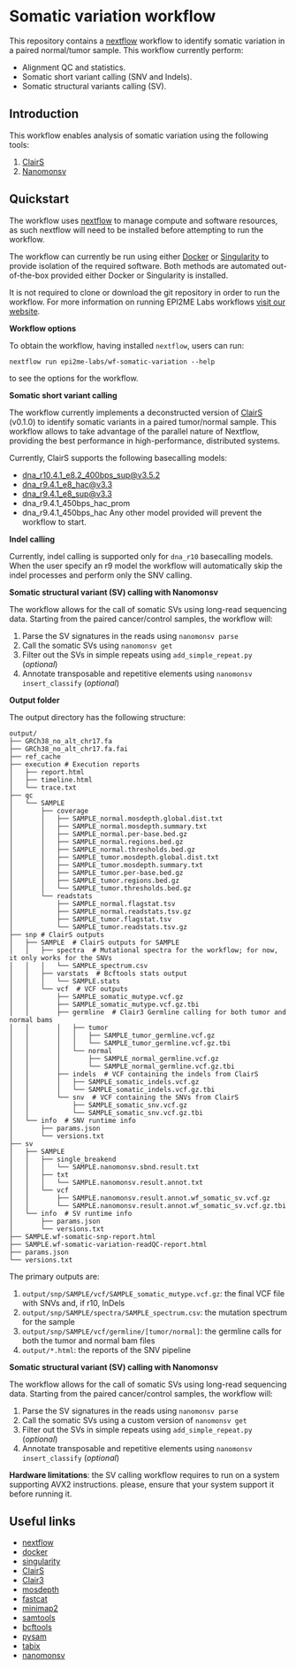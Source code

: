 # Somatic variation workflow
This repository contains a [nextflow](https://www.nextflow.io/) workflow
to identify somatic variation in a paired normal/tumor sample.
This workflow currently perform:
 - Alignment QC and statistics.
 - Somatic short variant calling (SNV and Indels).
 - Somatic structural variants calling (SV).




## Introduction

This workflow enables analysis of somatic variation using the following tools:
1. [ClairS](https://github.com/HKU-BAL/ClairS)
2. [Nanomonsv](https://github.com/friend1ws/nanomonsv)




## Quickstart
The workflow uses [nextflow](https://www.nextflow.io/) to manage compute and 
software resources, as such nextflow will need to be installed before attempting
to run the workflow.

The workflow can currently be run using either
[Docker](https://www.docker.com/products/docker-desktop) or
[Singularity](https://docs.sylabs.io/guides/latest/user-guide/) to provide isolation of
the required software. Both methods are automated out-of-the-box provided
either Docker or Singularity is installed.

It is not required to clone or download the git repository in order to run the workflow.
For more information on running EPI2ME Labs workflows [visit our website](https://labs.epi2me.io/wfindex).


**Workflow options**

To obtain the workflow, having installed `nextflow`, users can run:

```
nextflow run epi2me-labs/wf-somatic-variation --help
```

to see the options for the workflow.

**Somatic short variant calling**

The workflow currently implements a deconstructed version of [ClairS](https://github.com/HKU-BAL/ClairS) (v0.1.0) to identify somatic variants in a paired tumor/normal sample.
This workflow allows to take advantage of the parallel nature of Nextflow, providing the best performance in high-performance, distributed systems.

Currently, ClairS supports the following basecalling models:
 - dna_r10.4.1_e8.2_400bps_sup@v3.5.2
 - dna_r9.4.1_e8_hac@v3.3
 - dna_r9.4.1_e8_sup@v3.3
 - dna_r9.4.1_450bps_hac_prom
 - dna_r9.4.1_450bps_hac
Any other model provided will prevent the workflow to start. 

**Indel calling**

Currently, indel calling is supported only for `dna_r10` basecalling models. When the user specify an r9 model the workflow will automatically skip the indel processes and perform only the SNV calling. 

**Somatic structural variant (SV) calling with Nanomonsv**

The workflow allows for the call of somatic SVs using long-read sequencing data.
Starting from the paired cancer/control samples, the workflow will:
1. Parse the SV signatures in the reads using `nanomonsv parse`
2. Call the somatic SVs using `nanomonsv get`
3. Filter out the SVs in simple repeats using `add_simple_repeat.py` (*optional*)
4. Annotate transposable and repetitive elements using `nanomonsv insert_classify` (*optional*)

**Output folder**

The output directory has the following structure:
```
output/
├── GRCh38_no_alt_chr17.fa
├── GRCh38_no_alt_chr17.fa.fai
├── ref_cache
├── execution # Execution reports
│   ├── report.html
│   ├── timeline.html
│   └── trace.txt
├── qc
│   └── SAMPLE
│       ├── coverage
│       │   ├── SAMPLE_normal.mosdepth.global.dist.txt
│       │   ├── SAMPLE_normal.mosdepth.summary.txt
│       │   ├── SAMPLE_normal.per-base.bed.gz
│       │   ├── SAMPLE_normal.regions.bed.gz
│       │   ├── SAMPLE_normal.thresholds.bed.gz
│       │   ├── SAMPLE_tumor.mosdepth.global.dist.txt
│       │   ├── SAMPLE_tumor.mosdepth.summary.txt
│       │   ├── SAMPLE_tumor.per-base.bed.gz
│       │   ├── SAMPLE_tumor.regions.bed.gz
│       │   └── SAMPLE_tumor.thresholds.bed.gz
│       └── readstats
│           ├── SAMPLE_normal.flagstat.tsv
│           ├── SAMPLE_normal.readstats.tsv.gz
│           ├── SAMPLE_tumor.flagstat.tsv
│           └── SAMPLE_tumor.readstats.tsv.gz
├── snp # ClairS outputs
│   ├── SAMPLE  # ClairS outputs for SAMPLE
│   │   ├── spectra  # Mutational spectra for the workflow; for now, it only works for the SNVs
│   │   │   └── SAMPLE_spectrum.csv
│   │   ├── varstats  # Bcftools stats output
│   │   │   └── SAMPLE.stats
│   │   └── vcf  # VCF outputs
│   │       ├── SAMPLE_somatic_mutype.vcf.gz
│   │       ├── SAMPLE_somatic_mutype.vcf.gz.tbi
│   │       ├── germline  # Clair3 Germline calling for both tumor and normal bams
│   │       │   ├── tumor
│   │       │   │   ├── SAMPLE_tumor_germline.vcf.gz
│   │       │   │   └── SAMPLE_tumor_germline.vcf.gz.tbi
│   │       │   └── normal
│   │       │       ├── SAMPLE_normal_germline.vcf.gz
│   │       │       └── SAMPLE_normal_germline.vcf.gz.tbi
│   │       ├── indels  # VCF containing the indels from ClairS
│   │       │   ├── SAMPLE_somatic_indels.vcf.gz
│   │       │   └── SAMPLE_somatic_indels.vcf.gz.tbi
│   │       └── snv  # VCF containing the SNVs from ClairS
│   │           ├── SAMPLE_somatic_snv.vcf.gz
│   │           └── SAMPLE_somatic_snv.vcf.gz.tbi
│   └── info  # SNV runtime info
│       ├── params.json
│       └── versions.txt
├── sv
│   ├── SAMPLE
│   │   ├── single_breakend
│   │   │   └── SAMPLE.nanomonsv.sbnd.result.txt
│   │   ├── txt
│   │   │   └── SAMPLE.nanomonsv.result.annot.txt
│   │   └── vcf
│   │       ├── SAMPLE.nanomonsv.result.annot.wf_somatic_sv.vcf.gz
│   │       └── SAMPLE.nanomonsv.result.annot.wf_somatic_sv.vcf.gz.tbi
│   └── info  # SV runtime info
│       ├── params.json
│       └── versions.txt
├── SAMPLE.wf-somatic-snp-report.html
├── SAMPLE.wf-somatic-variation-readQC-report.html
├── params.json
└── versions.txt
```
The primary outputs are:
1. `output/snp/SAMPLE/vcf/SAMPLE_somatic_mutype.vcf.gz`: the final VCF file with SNVs and, if r10, InDels
2. `output/snp/SAMPLE/spectra/SAMPLE_spectrum.csv`: the mutation spectrum for the sample
3. `output/snp/SAMPLE/vcf/germline/[tumor/normal]`: the germline calls for both the tumor and normal bam files
4. `output/*.html`: the reports of the SNV pipeline

**Somatic structural variant (SV) calling with Nanomonsv**

The workflow allows for the call of somatic SVs using long-read sequencing data.
Starting from the paired cancer/control samples, the workflow will:
1. Parse the SV signatures in the reads using `nanomonsv parse`
2. Call the somatic SVs using a custom version of `nanomonsv get`
3. Filter out the SVs in simple repeats using `add_simple_repeat.py` (*optional*)
4. Annotate transposable and repetitive elements using `nanomonsv insert_classify` (*optional*)

**Hardware limitations**: the SV calling workflow requires to run on a system supporting AVX2 instructions. please, ensure that 
your system support it before running it.




## Useful links

* [nextflow](https://www.nextflow.io/)
* [docker](https://www.docker.com/products/docker-desktop)
* [singularity](https://docs.sylabs.io/guides/latest/user-guide/)
* [ClairS](https://github.com/HKU-BAL/ClairS)
* [Clair3](https://github.com/HKU-BAL/Clair3)
* [mosdepth](https://github.com/brentp/mosdepth)
* [fastcat](https://github.com/epi2me-labs/fastcat)
* [minimap2](https://github.com/lh3/minimap2)
* [samtools](https://github.com/samtools/samtools)
* [bcftools](https://samtools.github.io/bcftools/bcftools.html)
* [pysam](https://github.com/pysam-developers/pysam)
* [tabix](https://github.com/samtools/htslib)
* [nanomonsv](https://github.com/friend1ws/nanomonsv)
